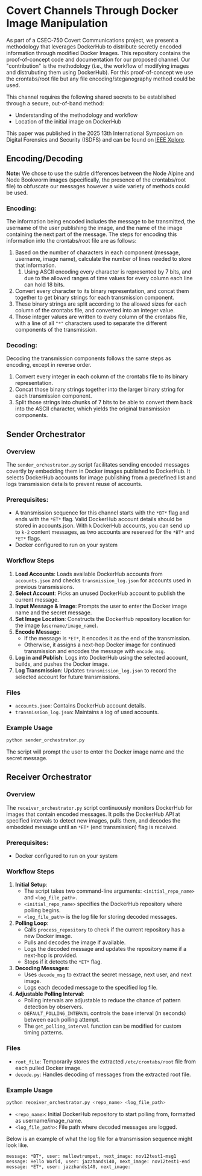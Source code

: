 # Covert Channels Through Docker Image Manipulation
As part of a CSEC-750 Covert Communications project, we present a methodology that leverages DockerHub to distribute secretly encoded information through modified Docker Images. This repository contains the proof-of-concept code and documentation for our proposed channel. Our "contribution" is the methodology (i.e., the workflow of modifying images and distrubuting them using DockerHub). For this proof-of-concept we use the crontabs/root file but any file encoding/steganography method could be used. 

This channel requires the following shared secrets to be established through a secure, out-of-band method:
- Understanding of the methodology and workflow
- Location of the initial image on DockerHub

<!-- Our complete paper can be found [here](CC_Through_Docker_Image_Manipulation.pdf). -->
<!-- It can also be found HERE. (on the slim chance that it gets published)  -->
This paper was published in the 2025 13th International Symposium on Digital Forensics and Security (ISDFS) and can be found on [IEEE Xplore](https://ieeexplore.ieee.org/document/11012069).

## Encoding/Decoding

**Note:** We chose to use the subtle differences between the Node Alpine and Node Bookworm images (specifically, the presence of the crontabs/root file) to obfuscate our messages however a wide variety of methods could be used.

### Encoding:
The information being encoded includes the message to be transmitted, the username of the user publishing the image, and the name of the image containing the next part of the message.
The steps for encoding this information into the crontabs/root file are as follows:
1. Based on the number of characters in each component (message, username, image name), calculate the number of lines needed to store that information.
   1. Using ASCII encoding every character is represented by 7 bits, and due to the allowed ranges of time values for every column each line can hold 18 bits.
2. Convert every character to its binary representation, and concat them together to get binary strings for each transmission component.
3. These binary strings are split according to the allowed sizes for each column of the crontabs file, and converted into an integer value.
4. Those integer values are written to every column of the crontabs file, with a line of all `"*"` characters used to separate the different components of the transmission. 

### Decoding:
Decoding the transmission components follows the same steps as encoding, except in reverse order.
1. Convert every integer in each column of the crontabs file to its binary representation.
2. Concat those binary strings together into the larger binary string for each transmission component.
3. Split those strings into chunks of 7 bits to be able to convert them back into the ASCII character, which yields the original transmission components.

## Sender Orchestrator

### Overview
The `sender_orchestrator.py` script facilitates sending encoded messages covertly by embedding them in Docker images published to DockerHub. It selects DockerHub accounts for image publishing from a predefined list and logs transmission details to prevent reuse of accounts.

### Prerequisites:
- A transmission sequence for this channel starts with the `*BT*` flag and ends with the `*ET*` flag. Valid DockerHub account details should be stored in accounts.json. With `k` DockerHub accounts, you can send up to `k-2` content messages, as two accounts are reserved for the `*BT*` and `*ET*` flags.
- Docker configured to run on your system

### Workflow Steps
1. **Load Accounts**: Loads available DockerHub accounts from `accounts.json` and checks `transmission_log.json` for accounts used in previous transmissions.
2. **Select Account**: Picks an unused DockerHub account to publish the current message.
3. **Input Message & Image**: Prompts the user to enter the Docker image name and the secret message.
4. **Set Image Location**: Constructs the DockerHub repository location for the image (`username/image_name`).
5. **Encode Message**:
    - If the message is `*ET*`, it encodes it as the end of the transmission.
    - Otherwise, it assigns a next-hop Docker image for continued transmission and encodes the message with `encode_msg`.
6. **Log in and Publish**: Logs into DockerHub using the selected account, builds, and pushes the Docker image.
7. **Log Transmission**: Updates `transmission_log.json` to record the selected account for future transmissions.

### Files
- `accounts.json`: Contains DockerHub account details.
- `transmission_log.json`: Maintains a log of used accounts.

### Example Usage
```bash
python sender_orchestrator.py
```
The script will prompt the user to enter the Docker image name and the secret message.


## Receiver Orchestrator

### Overview
The `receiver_orchestrator.py` script continuously monitors DockerHub for images that contain encoded messages. It polls the DockerHub API at specified intervals to detect new images, pulls them, and decodes the embedded message until an `*ET*` (end transmission) flag is received.

### Prerequisites:
- Docker configured to run on your system

### Workflow Steps
1. **Initial Setup**:
    - The script takes two command-line arguments: `<initial_repo_name>` and `<log_file_path>`.
    - `<initial_repo_name>` specifies the DockerHub repository where polling begins.
    - `<log_file_path>` is the log file for storing decoded messages.
2. **Polling Loop**:
    - Calls `process_repository` to check if the current repository has a new Docker image.
    - Pulls and decodes the image if available.
    - Logs the decoded message and updates the repository name if a next-hop is provided.
    - Stops if it detects the `*ET*` flag.
3. **Decoding Messages**:
    - Uses `decode_msg` to extract the secret message, next user, and next image.
    - Logs each decoded message to the specified log file.
4. **Adjustable Polling Interval**:
    - Polling intervals are adjustable to reduce the chance of pattern detection by observers.
    - `DEFAULT_POLLING_INTERVAL` controls the base interval (in seconds) between each polling attempt.
    - The `get_polling_interval` function can be modified for custom timing patterns.

### Files
- `root_file`: Temporarily stores the extracted `/etc/crontabs/root` file from each pulled Docker image.
- `decode.py`: Handles decoding of messages from the extracted root file.

### Example Usage
```bash
python receiver_orchestrator.py <repo_name> <log_file_path>
```
- `<repo_name>`: Initial DockerHub repository to start polling from, formatted as username/image_name.
- `<log_file_path>`: File path where decoded messages are logged.

Below is an example of what the log file for a transmission sequence might look like.

```
message: *BT*, user: mellowtrumpet, next_image: nov12test1-msg1
message: Hello World, user: jazzhands140, next_image: nov12test1-end
message: *ET*, user: jazzhands140, next_image: 
```
